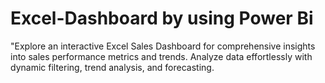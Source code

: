 # Excel-Dashboard by using Power Bi
"Explore an interactive Excel Sales Dashboard for comprehensive insights into sales performance metrics and trends. Analyze data effortlessly with dynamic filtering, trend analysis, and forecasting.
